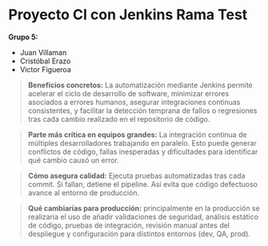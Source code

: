 # Proyecto CI con Jenkins Rama Test

**Grupo 5:**
- Juan Villaman  
- Cristóbal Erazo
- Victor Figueroa  

> **Beneficios concretos:** La automatización mediante Jenkins permite acelerar el ciclo de desarrollo de software, minimizar errores asociados a errores humanos, asegurar integraciones continuas consistentes, y facilitar la detección temprana de fallos o regresiones tras cada cambio realizado en el repositorio de código.

> **Parte más crítica en equipos grandes:** La integración continua de múltiples desarrolladores trabajando en paralelo. Esto puede generar conflictos de código, fallas inesperadas y dificultades para identificar qué cambio causó un error.

> **Cómo asegura calidad:** Ejecuta pruebas automatizadas tras cada commit. Si fallan, detiene el pipeline. Así evita que código defectuoso avance al entorno de producción.

> **Qué cambiarías para producción:** principalmente en la producción se realizaria el uso de añadir validaciones de seguridad, análisis estático de código, pruebas de integración, revisión manual antes del despliegue y configuración para distintos entornos (dev, QA, prod).
